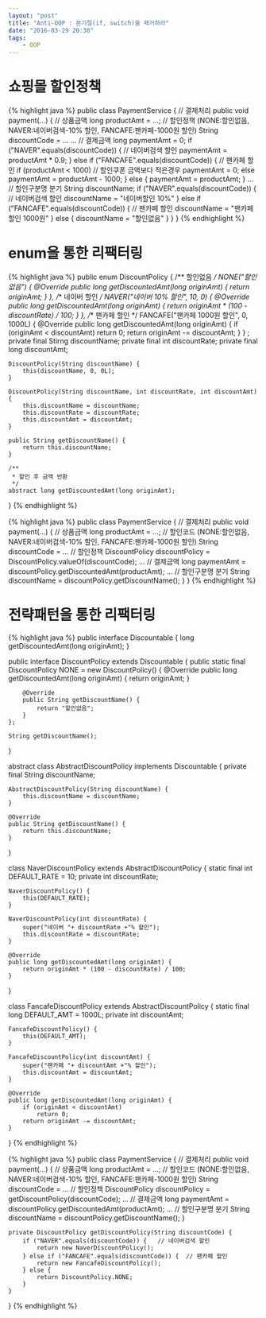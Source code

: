 ```yaml
---
layout: "post"
title: "Anti-OOP : 분기절(if, switch)을 제거하라"
date: "2016-03-29 20:30"
tags:
    - OOP
---
```


# 쇼핑몰 할인정책

{% highlight java %}
public class PaymentService {
    // 결제처리
    public void payment(...) {
        // 상품금액
        long productAmt = ...;
        // 할인정책 (NONE:할인없음, NAVER:네이버검색-10% 할인, FANCAFE:팬카페-1000원 할인)
        String discountCode = ...
        ...
        // 결제금액
        long paymentAmt = 0;
        if ("NAVER".equals(discountCode)) {   // 네이버검색 할인
            paymentAmt = productAmt * 0.9;
        } else if ("FANCAFE".equals(discountCode)) {  // 팬카페 할인
            if (productAmt < 1000)  // 할인쿠폰 금액보다 적은경우
                paymentAmt = 0;
            else
                paymentAmt = productAmt - 1000;
        } else {
            paymentAmt = productAmt;
        }
        ...
        // 할인구분명 분기
        String discountName;
        if ("NAVER".equals(discountCode)) {   // 네이버검색 할인
            discountName = "네이버할인 10%"
        } else if ("FANCAFE".equals(discountCode)) {  // 팬카페 할인
            discountName = "팬카페할인 1000원"
        } else {
            discountName = "할인없음"
        }
    }
}
{% endhighlight %}

# enum을 통한 리팩터링

{% highlight java %}
public enum DiscountPolicy {
    /** 할인없음 */
    NONE("할인없음") {
        @Override
        public long getDiscountedAmt(long originAmt) {
            return originAmt;
        }
    },
    /** 네이버 할인 */
    NAVER("네이버 10% 할인", 10, 0) {
        @Override
        public long getDiscountedAmt(long originAmt) {
            return originAmt * (100 - discountRate) / 100;
        }
    },
    /** 팬카페 할인 */
    FANCAFE("팬카페 1000원 할인", 0, 1000L) {
        @Override
        public long getDiscountedAmt(long originAmt) {
            if (originAmt < discountAmt)
                return 0;
            return originAmt -= discountAmt;
        }
    }
    ;
    private final Stirng discountName;
    private final int discountRate;
    private final long discountAmt;

    DiscountPolicy(String discountName) {
        this(discountName, 0, 0L);
    }

    DiscountPolicy(String discountName, int discountRate, int discountAmt) {
        this.discountName = discountName;
        this.discountRate = discountRate;
        this.discountAmt = discountAmt;
    }

    public String getDiscountName() {
        return this.discountName;
    }

    /**
     * 할인 후 금액 반환
     */
    abstract long getDiscountedAmt(long originAmt);
}
{% endhighlight %}

{% highlight java %}
public class PaymentService {
    // 결제처리
    public void payment(...) {
        // 상품금액
        long productAmt = ...;
        // 할인코드 (NONE:할인없음, NAVER:네이버검색-10% 할인, FANCAFE:팬카페-1000원 할인)
        String discountCode = ...
        // 할인정책
        DiscountPolicy discountPolicy = DiscountPolicy.valueOf(discountCode);
        ...
        // 결제금액
        long paymentAmt = discountPolicy.getDiscountedAmt(productAmt);
        ...
        // 할인구분명 분기
        String discountName = discountPolicy.getDiscountName();
    }
}
{% endhighlight %}

# 전략패턴을 통한 리팩터링

{% highlight java %}
public interface Discountable {
    long getDiscountedAmt(long originAmt);
}

public interface DiscountPolicy extends Discountable {
    public static final DiscountPolicy NONE = new DiscountPolicy() {
        @Override
        public long getDiscountedAmt(long originAmt) {
            return originAmt;
        }

        @Override
        public String getDiscountName() {
            return "할인없음";
        }
    };

    String getDiscountName();
}

abstract class AbstractDiscountPolicy implements Discountable {
    private final String discountName;

    AbstractDiscountPolicy(String discountName) {
        this.discountName = discountName;
    }

    @Override
    public String getDiscountName() {
        return this.discountName;
    }
}

class NaverDiscountPolicy extends AbstractDiscountPolicy {
    static final int DEFAULT_RATE = 10;
    private int discountRate;

    NaverDiscountPolicy() {
        this(DEFAULT_RATE);
    }

    NaverDiscountPolicy(int discountRate) {
        super("네이버 "+ discountRate +"% 할인");
        this.discountRate = discountRate;
    }

    @Override
    public long getDiscountedAmt(long originAmt) {
        return originAmt * (100 - discountRate) / 100;
    }
}

class FancafeDiscountPolicy extends AbstractDiscountPolicy {
    static final long DEFAULT_AMT = 1000L;
    private int discountAmt;

    FancafeDiscountPolicy() {
        this(DEFAULT_AMT);
    }

    FancafeDiscountPolicy(int discountAmt) {
        super("팬카페 "+ discountAmt +"% 할인");
        this.discountAmt = discountAmt;
    }

    @Override
    public long getDiscountedAmt(long originAmt) {
        if (originAmt < discountAmt)
            return 0;
        return originAmt -= discountAmt;
    }
}
{% endhighlight %}

{% highlight java %}
public class PaymentService {
    // 결제처리
    public void payment(...) {
        // 상품금액
        long productAmt = ...;
        // 할인코드 (NONE:할인없음, NAVER:네이버검색-10% 할인, FANCAFE:팬카페-1000원 할인)
        String discountCode = ...
        // 할인정책
        DiscountPolicy discountPolicy = getDiscountPolicy(discountCode);
        ...
        // 결제금액
        long paymentAmt = discountPolicy.getDiscountedAmt(productAmt);
        ...
        // 할인구분명 분기
        String discountName = discountPolicy.getDiscountName();
    }

    private DiscountPolicy getDiscountPolicy(String discountCode) {
        if ("NAVER".equals(discountCode)) {   // 네이버검색 할인
            return new NaverDiscountPolicy();
        } else if ("FANCAFE".equals(discountCode)) {  // 팬카페 할인
            return new FancafeDiscountPolicy();
        } else {
            return DiscountPolicy.NONE;
        }
    }
}
{% endhighlight %}
